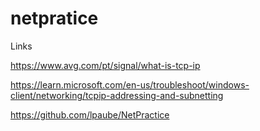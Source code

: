 # netpratice


Links


https://www.avg.com/pt/signal/what-is-tcp-ip

https://learn.microsoft.com/en-us/troubleshoot/windows-client/networking/tcpip-addressing-and-subnetting

https://github.com/lpaube/NetPractice

